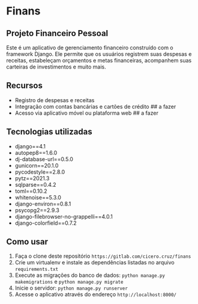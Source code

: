 # Finans
## Projeto Financeiro Pessoal

Este é um aplicativo de gerenciamento financeiro construído com o framework Django. Ele permite que os usuários registrem suas despesas e receitas, estabeleçam orçamentos e metas financeiras, acompanhem suas carteiras de investimentos e muito mais.

## Recursos
- Registro de despesas e receitas
- Integração com contas bancárias e cartões de crédito ## a fazer
- Acesso via aplicativo móvel ou plataforma web   ## a fazer

## Tecnologias utilizadas
- django==4.1
- autopep8==1.6.0
- dj-database-url==0.5.0
- gunicorn==20.1.0
- pycodestyle==2.8.0
- pytz==2021.3
- sqlparse==0.4.2
- toml==0.10.2
- whitenoise==5.3.0
- django-environ==0.8.1
- psycopg2==2.9.3
- django-filebrowser-no-grappelli==4.0.1
- django-colorfield==0.7.2


    
## Como usar
1. Faça o clone deste repositório  `https://gitlab.com/cicero.cruz/finans`
2. Crie um virtualenv e instale as dependências listadas no arquivo `requirements.txt`
3. Execute as migrações do banco de dados: `python manage.py makemigrations` e `python manage.py migrate`
4. Inicie o servidor: `python manage.py runserver`
5. Acesse o aplicativo através do endereço `http://localhost:8000/`



